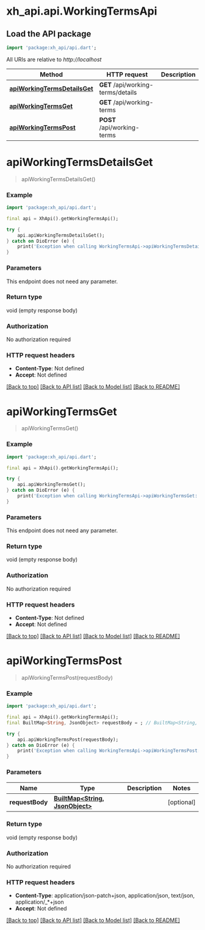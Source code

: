 # xh_api.api.WorkingTermsApi

## Load the API package
```dart
import 'package:xh_api/api.dart';
```

All URIs are relative to *http://localhost*

Method | HTTP request | Description
------------- | ------------- | -------------
[**apiWorkingTermsDetailsGet**](WorkingTermsApi.md#apiworkingtermsdetailsget) | **GET** /api/working-terms/details | 
[**apiWorkingTermsGet**](WorkingTermsApi.md#apiworkingtermsget) | **GET** /api/working-terms | 
[**apiWorkingTermsPost**](WorkingTermsApi.md#apiworkingtermspost) | **POST** /api/working-terms | 


# **apiWorkingTermsDetailsGet**
> apiWorkingTermsDetailsGet()



### Example
```dart
import 'package:xh_api/api.dart';

final api = XhApi().getWorkingTermsApi();

try {
    api.apiWorkingTermsDetailsGet();
} catch on DioError (e) {
    print('Exception when calling WorkingTermsApi->apiWorkingTermsDetailsGet: $e\n');
}
```

### Parameters
This endpoint does not need any parameter.

### Return type

void (empty response body)

### Authorization

No authorization required

### HTTP request headers

 - **Content-Type**: Not defined
 - **Accept**: Not defined

[[Back to top]](#) [[Back to API list]](../README.md#documentation-for-api-endpoints) [[Back to Model list]](../README.md#documentation-for-models) [[Back to README]](../README.md)

# **apiWorkingTermsGet**
> apiWorkingTermsGet()



### Example
```dart
import 'package:xh_api/api.dart';

final api = XhApi().getWorkingTermsApi();

try {
    api.apiWorkingTermsGet();
} catch on DioError (e) {
    print('Exception when calling WorkingTermsApi->apiWorkingTermsGet: $e\n');
}
```

### Parameters
This endpoint does not need any parameter.

### Return type

void (empty response body)

### Authorization

No authorization required

### HTTP request headers

 - **Content-Type**: Not defined
 - **Accept**: Not defined

[[Back to top]](#) [[Back to API list]](../README.md#documentation-for-api-endpoints) [[Back to Model list]](../README.md#documentation-for-models) [[Back to README]](../README.md)

# **apiWorkingTermsPost**
> apiWorkingTermsPost(requestBody)



### Example
```dart
import 'package:xh_api/api.dart';

final api = XhApi().getWorkingTermsApi();
final BuiltMap<String, JsonObject> requestBody = ; // BuiltMap<String, JsonObject> | 

try {
    api.apiWorkingTermsPost(requestBody);
} catch on DioError (e) {
    print('Exception when calling WorkingTermsApi->apiWorkingTermsPost: $e\n');
}
```

### Parameters

Name | Type | Description  | Notes
------------- | ------------- | ------------- | -------------
 **requestBody** | [**BuiltMap&lt;String, JsonObject&gt;**](JsonObject.md)|  | [optional] 

### Return type

void (empty response body)

### Authorization

No authorization required

### HTTP request headers

 - **Content-Type**: application/json-patch+json, application/json, text/json, application/_*+json
 - **Accept**: Not defined

[[Back to top]](#) [[Back to API list]](../README.md#documentation-for-api-endpoints) [[Back to Model list]](../README.md#documentation-for-models) [[Back to README]](../README.md)

